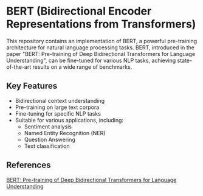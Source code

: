 # BERT (Bidirectional Encoder Representations from Transformers)

This repository contains an implementation of BERT, a powerful pre-training architecture for natural language processing tasks. BERT, introduced in the paper "BERT: Pre-training of Deep Bidirectional Transformers for Language Understanding", can be fine-tuned for various NLP tasks, achieving state-of-the-art results on a wide range of benchmarks.

## Key Features

- Bidirectional context understanding
- Pre-training on large text corpora
- Fine-tuning for specific NLP tasks
- Suitable for various applications, including:
  - Sentiment analysis
  - Named Entity Recognition (NER)
  - Question Answering
  - Text classification

## References

[BERT: Pre-training of Deep Bidirectional Transformers for Language Understanding](https://arxiv.org/abs/1810.04805)